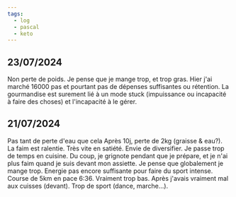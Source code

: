 ```yaml
---
tags:
  - log
  - pascal
  - keto
---
```



## 23/07/2024
Non perte de poids. Je pense que je mange trop, et trop gras.
Hier j'ai marché 16000 pas et pourtant pas de dépenses suffisantes ou rétention.
La gourmandise est surement lié à un mode stuck (impuissance ou incapacité à faire des choses) et l'incapacité à le gérer.

## 21/07/2024
Pas tant de perte d'eau que cela
Après 10j, perte de 2kg (graisse & eau?).
La faim est ralentie. Très vite en satiété.
Envie de diversifier.
Je passe trop de temps en cuisine.
Du coup, je grignote pendant que je prépare, et je n'ai plus faim quand je suis devant mon assiette.
Je pense que globalement je mange trop.
Energie pas encore suffisante pour faire du sport intense. Course de 5km en pace 6:36. Vraiment trop bas. Après j'avais vraiment mal aux cuisses (devant).
Trop de sport (dance, marche...).


